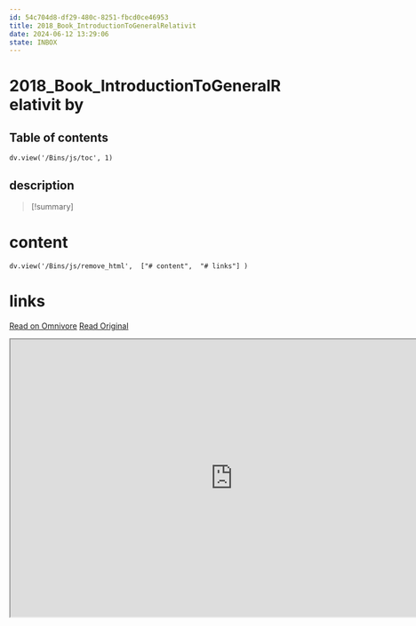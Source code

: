 ```yaml
---
id: 54c704d8-df29-480c-8251-fbcd0ce46953
title: 2018_Book_IntroductionToGeneralRelativit
date: 2024-06-12 13:29:06
state: INBOX
---
```


# 2018_Book_IntroductionToGeneralRelativit by 
## Table of contents
```dataviewjs 
dv.view('/Bins/js/toc', 1) 
```


## description
>[!summary] 
> 


# content
```dataviewjs 
dv.view('/Bins/js/remove_html',  ["# content",  "# links"] ) 
```




# links
[Read on Omnivore](https://omnivore.app/me/u-12591-e-62-4089-44-dc-82-d-5-e-1-f-86478-e-4-d-9-2018-book-int-1900bfe7e78)
[Read Original](https://omnivore.app/attachments/u/12591e62-4089-44dc-82d5-e1f86478e4d9/2018_Book_IntroductionToGeneralRelativit.pdf)

<iframe src="https://omnivore.app/attachments/u/12591e62-4089-44dc-82d5-e1f86478e4d9/2018_Book_IntroductionToGeneralRelativit.pdf"  width="800" height="500"></iframe>
